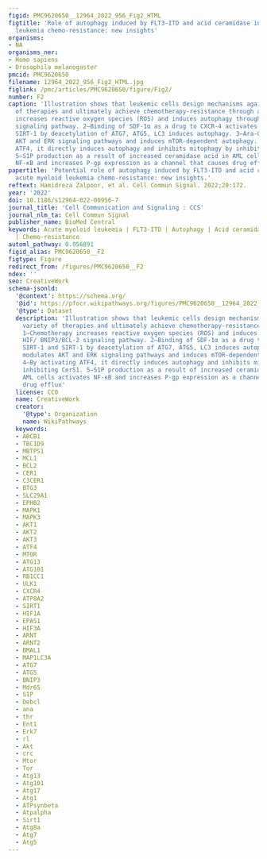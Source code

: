 ```yaml
---
figid: PMC9620650__12964_2022_956_Fig2_HTML
figtitle: 'Role of autophagy induced by FLT3-ITD and acid ceramidase in acute myeloid
  leukemia chemo-resistance: new insights'
organisms:
- NA
organisms_ner:
- Homo sapiens
- Drosophila melanogaster
pmcid: PMC9620650
filename: 12964_2022_956_Fig2_HTML.jpg
figlink: /pmc/articles/PMC9620650/figure/Fig2/
number: F2
caption: 'Illustration shows that leukemic cells design mechanisms against a variety
  of therapies and ultimately achieve chemotherapy-resistance through autophagy: 1—Chemotherapy
  increases reactive oxygen species (ROS) and induces autophagy through HIF/ BNIP3/BCL-2
  signaling pathway. 2—Binding of SDF-1α as a drug to CXCR-4 activates SIRT-1 and
  SIRT-1 by deacetylation of ATG7, ATG5, LC3 induces autophagy. 3—Ara-C modulates
  AKT and ERK signaling pathways and induces mTOR-dependent autophagy. 4—By activating
  ATF4, it directly induces autophagy and inhibits mitophagy by inhibiting CerS1.
  5—S1P production as a result of increased ceramidase acid in AML cells activates
  NF-κB and increases P-gp expression as a channel that causes drug efflux'
papertitle: 'Potential role of autophagy induced by FLT3-ITD and acid ceramidase in
  acute myeloid leukemia chemo-resistance: new insights.'
reftext: Hamidreza Zalpoor, et al. Cell Commun Signal. 2022;20:172.
year: '2022'
doi: 10.1186/s12964-022-00956-7
journal_title: 'Cell Communication and Signaling : CCS'
journal_nlm_ta: Cell Commun Signal
publisher_name: BioMed Central
keywords: Acute myeloid leukemia | FLT3-ITD | Autophagy | Acid ceramidase | Sphingosine
  | Chemo-resistance
automl_pathway: 0.956891
figid_alias: PMC9620650__F2
figtype: Figure
redirect_from: /figures/PMC9620650__F2
ndex: ''
seo: CreativeWork
schema-jsonld:
  '@context': https://schema.org/
  '@id': https://pfocr.wikipathways.org/figures/PMC9620650__12964_2022_956_Fig2_HTML.html
  '@type': Dataset
  description: 'Illustration shows that leukemic cells design mechanisms against a
    variety of therapies and ultimately achieve chemotherapy-resistance through autophagy:
    1—Chemotherapy increases reactive oxygen species (ROS) and induces autophagy through
    HIF/ BNIP3/BCL-2 signaling pathway. 2—Binding of SDF-1α as a drug to CXCR-4 activates
    SIRT-1 and SIRT-1 by deacetylation of ATG7, ATG5, LC3 induces autophagy. 3—Ara-C
    modulates AKT and ERK signaling pathways and induces mTOR-dependent autophagy.
    4—By activating ATF4, it directly induces autophagy and inhibits mitophagy by
    inhibiting CerS1. 5—S1P production as a result of increased ceramidase acid in
    AML cells activates NF-κB and increases P-gp expression as a channel that causes
    drug efflux'
  license: CC0
  name: CreativeWork
  creator:
    '@type': Organization
    name: WikiPathways
  keywords:
  - ABCB1
  - TBC1D9
  - MBTPS1
  - MCL1
  - BCL2
  - CER1
  - C3CER1
  - BTG3
  - SLC29A1
  - EPHB2
  - MAPK1
  - MAPK3
  - AKT1
  - AKT2
  - AKT3
  - ATF4
  - MTOR
  - ATG13
  - ATG101
  - RB1CC1
  - ULK1
  - CXCR4
  - ATP8A2
  - SIRT1
  - HIF1A
  - EPAS1
  - HIF3A
  - ARNT
  - ARNT2
  - BMAL1
  - MAP1LC3A
  - ATG7
  - ATG5
  - BNIP3
  - Mdr65
  - S1P
  - Debcl
  - ana
  - thr
  - Ent1
  - Erk7
  - rl
  - Akt
  - crc
  - Mtor
  - Tor
  - Atg13
  - Atg101
  - Atg17
  - Atg1
  - ATPsynbeta
  - Atpalpha
  - Sirt1
  - Atg8a
  - Atg7
  - Atg5
---
```

